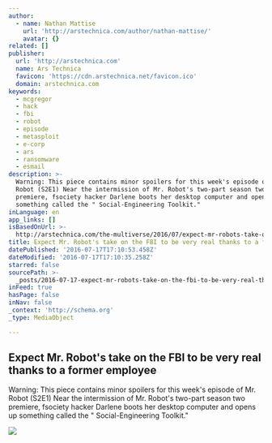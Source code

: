 ```yaml
---
author:
  - name: Nathan Mattise
    url: 'http://arstechnica.com/author/nathan-mattise/'
    avatar: {}
related: []
publisher:
  url: 'http://arstechnica.com'
  name: Ars Technica
  favicon: 'https://cdn.arstechnica.net/favicon.ico'
  domain: arstechnica.com
keywords:
  - mcgregor
  - hack
  - fbi
  - robot
  - episode
  - metasploit
  - e-corp
  - ars
  - ransomware
  - esmail
description: >-
  Warning: This piece contains minor spoilers for this week's episode of Mr.
  Robot (S2E1) Near the intermission of Mr. Robot's two-part season two
  premiere, fsociety hacker Darlene boots her desktop computer and opens up
  something called the " Social-Engineering Toolkit."
inLanguage: en
app_links: []
isBasedOnUrl: >-
  http://arstechnica.com/the-multiverse/2016/07/expect-mr-robots-take-on-the-fbi-to-be-very-real-thanks-to-a-former-employee/
title: Expect Mr. Robot's take on the FBI to be very real thanks to a former employee
datePublished: '2016-07-17T17:10:53.458Z'
dateModified: '2016-07-17T17:10:35.258Z'
starred: false
sourcePath: >-
  _posts/2016-07-17-expect-mr-robots-take-on-the-fbi-to-be-very-real-thanks-to.md
inFeed: true
hasPage: false
inNav: false
_context: 'http://schema.org'
_type: MediaObject

---
```

<article style=""><h1>Expect Mr. Robot's take on the FBI to be very real thanks to a former employee</h1><p>Warning: This piece contains minor spoilers for this week's episode of Mr. Robot (S2E1) Near the intermission of Mr. Robot's two-part season two premiere, fsociety hacker Darlene boots her desktop computer and opens up something called the " Social-Engineering Toolkit."</p><img src="http://cdn.arstechnica.net/wp-content/uploads/2016/07/Screen-Shot-2016-07-15-at-3.46.33-PM-640x246.png" /></article>